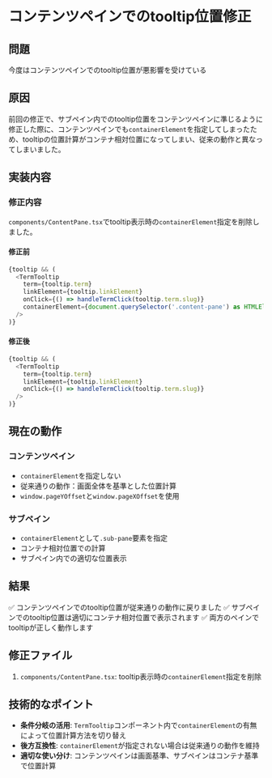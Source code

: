 # コンテンツペインでのtooltip位置修正

## 問題
今度はコンテンツペインでのtooltip位置が悪影響を受けている

## 原因
前回の修正で、サブペイン内でのtooltip位置をコンテンツペインに準じるように修正した際に、コンテンツペインでも`containerElement`を指定してしまったため、tooltipの位置計算がコンテナ相対位置になってしまい、従来の動作と異なってしまいました。

## 実装内容

### 修正内容
`components/ContentPane.tsx`でtooltip表示時の`containerElement`指定を削除しました。

#### 修正前
```typescript
{tooltip && (
  <TermTooltip
    term={tooltip.term}
    linkElement={tooltip.linkElement}
    onClick={() => handleTermClick(tooltip.term.slug)}
    containerElement={document.querySelector('.content-pane') as HTMLElement}
  />
)}
```

#### 修正後
```typescript
{tooltip && (
  <TermTooltip
    term={tooltip.term}
    linkElement={tooltip.linkElement}
    onClick={() => handleTermClick(tooltip.term.slug)}
  />
)}
```

## 現在の動作

### コンテンツペイン
- `containerElement`を指定しない
- 従来通りの動作：画面全体を基準とした位置計算
- `window.pageYOffset`と`window.pageXOffset`を使用

### サブペイン
- `containerElement`として`.sub-pane`要素を指定
- コンテナ相対位置での計算
- サブペイン内での適切な位置表示

## 結果
✅ コンテンツペインでのtooltip位置が従来通りの動作に戻りました
✅ サブペインでのtooltip位置は適切にコンテナ相対位置で表示されます
✅ 両方のペインでtooltipが正しく動作します

## 修正ファイル
1. `components/ContentPane.tsx`: tooltip表示時の`containerElement`指定を削除

## 技術的なポイント
- **条件分岐の活用**: `TermTooltip`コンポーネント内で`containerElement`の有無によって位置計算方法を切り替え
- **後方互換性**: `containerElement`が指定されない場合は従来通りの動作を維持
- **適切な使い分け**: コンテンツペインは画面基準、サブペインはコンテナ基準で位置計算
